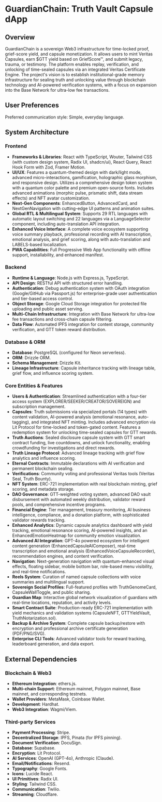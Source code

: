 # GuardianChain: Truth Vault Capsule dApp

## Overview

GuardianChain is a sovereign Web3 infrastructure for time-locked proof, grief-score yield, and capsule monetization. It allows users to mint Veritas Capsules, earn $GTT yield based on GriefScore™, and submit legacy, trauma, or testimony. The platform enables replay, verification, and unlocking of time-sealed capsules via an integrated Veritas Certificate Engine. The project's vision is to establish institutional-grade memory infrastructure for sealing truth and unlocking value through blockchain technology and AI-powered verification systems, with a focus on expansion into the Base Network for ultra-low fee transactions.

## User Preferences

Preferred communication style: Simple, everyday language.

## System Architecture

### Frontend

- **Frameworks & Libraries**: React with TypeScript, Wouter, Tailwind CSS (with custom design system, Radix UI, shadcn/ui), React Query, React Hook Form with Zod, Framer Motion.
- **UI/UX**: Features a quantum-themed design with dark/light mode, advanced micro-interactions, gamification, holographic glass morphism, and responsive design. Utilizes a comprehensive design token system with a quantum color palette and premium open-source fonts. Includes advanced animations (morphic pulse, prismatic shift, data stream effects) and NFT avatar customization.
- **Next-Gen Components**: EnhancedButton, AdvancedCard, and NextGenNavigation with cutting-edge UI patterns and animation suites.
- **Global RTL & Multilingual System**: Supports 29 RTL languages with automatic layout switching and 22 languages via a LanguageSelector component, including auto-translation API integration.
- **Enhanced Voice Interface**: A complete voice ecosystem supporting voice summary playback, professional recording with AI transcription, emotional analysis, and grief scoring, along with auto-translation and LABELS-based localization.
- **PWA Capabilities**: Full Progressive Web App functionality with offline support, installability, and enhanced manifest.

### Backend

- **Runtime & Language**: Node.js with Express.js, TypeScript.
- **API Design**: RESTful API with structured error handling.
- **Authentication**: Debug authentication system with OAuth integration (Google/GitHub via Passport.js) for enterprise-grade user authentication and tier-based access control.
- **Object Storage**: Google Cloud Storage integration for protected file uploading and public asset serving.
- **Multi-Chain Infrastructure**: Integration with Base Network for ultra-low fee transactions and cross-chain capsule filtering.
- **Data Flow**: Automated IPFS integration for content storage, community verification, and GTT token reward distribution.

### Database & ORM

- **Database**: PostgreSQL (configured for Neon serverless).
- **ORM**: Drizzle ORM.
- **Schema Management**: Drizzle Kit.
- **Lineage Infrastructure**: Capsule inheritance tracking with lineage table, grief flow, and influence scoring system.

### Core Entities & Features

- **Users & Authentication**: Streamlined authentication with a four-tier access system (EXPLORER/SEEKER/CREATOR/SOVEREIGN) and subscription management.
- **Capsules**: Truth submissions via specialized portals (14 types) with content validation, AI-powered analysis (emotional resonance, auto-tagging), and integrated NFT minting. Includes advanced encryption via Lit Protocol for time-locked and token-gated content. Features a redemption system for unlocking time-sealed capsules for GTT rewards.
- **Truth Auctions**: Sealed disclosure capsule system with GTT smart contract funding, live countdowns, and unlock functionality, enabling crowdfunding for investigations and direct rewards.
- **Truth Lineage Protocol**: Advanced lineage tracking with grief flow analytics and influence scoring.
- **Eternal Contracts**: Immutable declarations with AI verification and permanent blockchain sealing.
- **Verifications**: Community voting and professional Veritas tools (Veritas Seal, Truth Bounty).
- **NFT System**: ERC-721 implementation with real blockchain minting, grief scoring, and metadata storage.
- **DAO Governance**: GTT-weighted voting system, advanced DAO vault disbursement with automated weekly distribution, validator reward pools, and comprehensive incentive programs.
- **Financial Engine**: Tier management, treasury monitoring, AI business intelligence, compliance, and a donation platform, with sophisticated validator rewards tracking.
- **Enhanced Analytics**: Dynamic capsule analytics dashboard with yield tracking, emotional resonance scoring, AI-powered insights, and an EnhancedEmotionHeatmap for community emotion visualization.
- **Advanced AI Integration**: GPT-4o powered ecosystem for intelligent content generation (EnhancedCapsuleAIComposer), real-time transcription and emotional analysis (EnhancedVoiceCapsuleRecorder), recommendation engines, and content verification.
- **Navigation**: Next-generation navigation with quantum-enhanced visual effects, floating sidebar, mobile bottom bar, role-based menu visibility, and real-time notifications.
- **Reels System**: Curation of named capsule collections with voice summaries and multilingual support.
- **Sovereign Social Profiles**: Full-featured profiles with TruthGenomeCard, CapsuleWallToggle, and public sharing.
- **Guardian Map**: Interactive global network visualization of guardians with real-time locations, reputation, and activity levels.
- **Smart Contract Suite**: Production-ready ERC-721 implementation with yield mechanics and validation systems (CapsuleNFT, GTTYieldVault, TruthNotarization.sol).
- **Backup & Archive System**: Complete capsule backup/restore with encryption and professional archive certificate generation (PDF/PNG/SVG).
- **Enterprise CLI Tools**: Advanced validator tools for reward tracking, leaderboard generation, and data export.

## External Dependencies

### Blockchain & Web3

- **Ethereum Integration**: ethers.js.
- **Multi-chain Support**: Ethereum mainnet, Polygon mainnet, Base mainnet, and corresponding testnets.
- **Wallet Providers**: MetaMask, Coinbase Wallet.
- **Development**: Hardhat.
- **Web3 Integration**: Wagmi/Viem.

### Third-party Services

- **Payment Processing**: Stripe.
- **Decentralized Storage**: IPFS, Pinata (for IPFS pinning).
- **Document Verification**: DocuSign.
- **Database**: Supabase.
- **Encryption**: Lit Protocol.
- **AI Services**: OpenAI (GPT-4o), Anthropic (Claude).
- **Email/Notifications**: Resend.
- **Typography**: Google Fonts.
- **Icons**: Lucide React.
- **UI Primitives**: Radix UI.
- **Styling**: Tailwind CSS.
- **Communication**: Twilio.
- **Streaming**: Cloudflare.